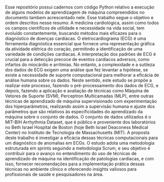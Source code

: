 Esse repositório possui cadernos com código Python relativo a execução de alguns modelos de aprendizagem de máquina compreendidos no documento tambem acrescentado nele. 
Esse trabalho segue o objetivo e ordem descritos nesse resumo:
A medicina cardiológica, assim como todos os campos científicos de utilidade e necessidade na vida social, tem evoluído constantemente, buscando métodos mais eficazes para o diagnóstico de doenças cardíacas. O eletrocardiograma (ECG) é uma ferramenta diagnóstica essencial que fornece uma representação gráfica da atividade elétrica do coração, permitindo a identificação de uma variedade de condições cardíacas. A interpretação dos padrões de ECG é crucial para a detecção precoce de eventos cardíacos adversos, como infartos do miocárdio e arritmias. No entanto, a complexidade e a sutileza dos dados de ECG exigem uma análise que fez levantar a hipótese, se existe a necessidade de suporte computacional para melhorar a eficácia de análise humana sobre os dados. Neste sentido, este estudo se propõe a realizar este processo, fazendo o pré-processamento dos dados de ECG, e depois, fazendo a aplicação e avaliação de técnicas como Máquina de Vetores de Suporte (SVM), Perceptron Multicamadas (MLP), entre outras técnicas de aprendizado de máquina supervisionado com experimentação dos hiperparâmetros, realizando assim a supervisão humana e ajuste dos parâmetros que são relativos às especificidades do aprendizado da máquina sobre o conjunto de dados. O conjunto de dados utilizados é  o MIT-BIH Arrhythmia Dataset, que é público e proveniente dos laboratórios no Beth Israel Hospital de Boston (hoje Beth Israel Deaconess Medical Center) no Instituto de Tecnologia de Massachusetts (MIT). A proposta deste trabalho é investigar a eficácia dessas técnicas computacionais para um diagnóstico de anomalias em ECGs. O estudo adota uma metodologia estruturada em sprints seguindo a metodologia Scrum, e seu objetivo é contribuir para o avanço no entendimento do uso de técnicas de aprendizado de máquina na identificação de patologias cardíacas, e com isso, fornecer recomendações para a implementação prática dessas técnicas no ambiente clínico e oferecendo insights valiosos para profissionais de saúde e pesquisadores na área.

